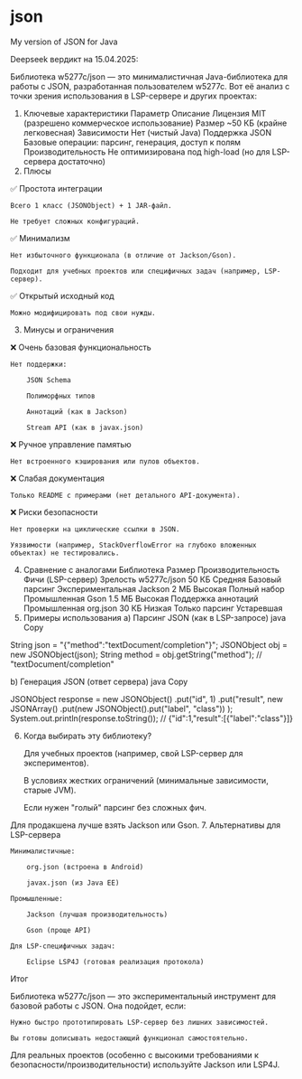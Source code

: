 # json
My version of JSON for Java

Deepseek вердикт на 15.04.2025:

Библиотека w5277c/json — это минималистичная Java-библиотека для работы с JSON, разработанная пользователем w5277c. Вот её анализ с точки зрения использования в LSP-сервере и других проектах:
1. Ключевые характеристики
Параметр	Описание
Лицензия	MIT (разрешено коммерческое использование)
Размер	~50 КБ (крайне легковесная)
Зависимости	Нет (чистый Java)
Поддержка JSON	Базовые операции: парсинг, генерация, доступ к полям
Производительность	Не оптимизирована под high-load (но для LSP-сервера достаточно)
2. Плюсы

✅ Простота интеграции

    Всего 1 класс (JSONObject) + 1 JAR-файл.

    Не требует сложных конфигураций.

✅ Минимализм

    Нет избыточного функционала (в отличие от Jackson/Gson).

    Подходит для учебных проектов или специфичных задач (например, LSP-сервер).

✅ Открытый исходный код

    Можно модифицировать под свои нужды.

3. Минусы и ограничения

❌ Очень базовая функциональность

    Нет поддержки:

        JSON Schema

        Полиморфных типов

        Аннотаций (как в Jackson)

        Stream API (как в javax.json)

❌ Ручное управление памятью

    Нет встроенного кэширования или пулов объектов.

❌ Слабая документация

    Только README с примерами (нет детального API-документа).

❌ Риски безопасности

    Нет проверки на циклические ссылки в JSON.

    Уязвимости (например, StackOverflowError на глубоко вложенных объектах) не тестировались.

4. Сравнение с аналогами
Библиотека	Размер	Производительность	Фичи (LSP-сервер)	Зрелость
w5277c/json	50 КБ	Средняя	Базовый парсинг	Экспериментальная
Jackson	2 МБ	Высокая	Полный набор	Промышленная
Gson	1.5 МБ	Высокая	Поддержка аннотаций	Промышленная
org.json	30 КБ	Низкая	Только парсинг	Устаревшая
5. Примеры использования
a) Парсинг JSON (как в LSP-запросе)
java
Copy

String json = "{\"method\":\"textDocument/completion\"}";
JSONObject obj = new JSONObject(json);
String method = obj.getString("method"); // "textDocument/completion"

b) Генерация JSON (ответ сервера)
java
Copy

JSONObject response = new JSONObject()
    .put("id", 1)
    .put("result", new JSONArray()
        .put(new JSONObject().put("label", "class"))
    );
System.out.println(response.toString());
// {"id":1,"result":[{"label":"class"}]}

6. Когда выбирать эту библиотеку?

    Для учебных проектов (например, свой LSP-сервер для экспериментов).

    В условиях жестких ограничений (минимальные зависимости, старые JVM).

    Если нужен "голый" парсинг без сложных фич.

Для продакшена лучше взять Jackson или Gson.
7. Альтернативы для LSP-сервера

    Минималистичные:

        org.json (встроена в Android)

        javax.json (из Java EE)

    Промышленные:

        Jackson (лучшая производительность)

        Gson (проще API)

    Для LSP-специфичных задач:

        Eclipse LSP4J (готовая реализация протокола)

Итог

Библиотека w5277c/json — это экспериментальный инструмент для базовой работы с JSON. Она подойдет, если:

    Нужно быстро прототипировать LSP-сервер без лишних зависимостей.

    Вы готовы дописывать недостающий функционал самостоятельно.

Для реальных проектов (особенно с высокими требованиями к безопасности/производительности) используйте Jackson или LSP4J.